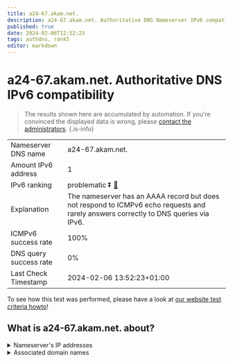 ```yaml
---
title: a24-67.akam.net.
description: a24-67.akam.net. Authoritative DNS Nameserver IPv6 compatibility
published: true
date: 2024-02-06T12:52:23
tags: authdns, rank5
editor: markdown
---
```


# a24-67.akam.net. Authoritative DNS IPv6 compatibility

> The results shown here are accumulated by automation. If you're convinced the displayed data is wrong, please [contact the administrators](/howto/chat). 
{.is-info}




|   |   |
| - | - |
| Nameserver DNS name | a24-67.akam.net.
| Amount IPv6 address | 1
| IPv6 ranking | problematic :arrow_double_down: [🔗](/howto/ranking) |
| Explanation | The nameserver has an AAAA record but does not respond to ICMPv6 echo requests and rarely answers correctly to DNS queries via IPv6. |
| ICMPv6 success rate | 100%|
| DNS query success rate | 0% |
| Last Check Timestamp | 2024-02-06 13:52:23+01:00 |

To see how this test was performed, please have a look at [our website test criteria howto](/howto/testcriteria/authdns)!


## What is a24-67.akam.net. about?




<details>
<summary>Nameserver's IP addresses</summary>

2600:1480:9800::43

</details>



<details>
<summary>Associated domain names</summary>

www.intuit.com

</details>
